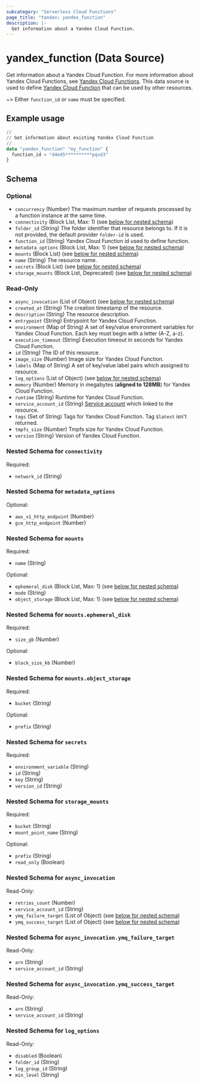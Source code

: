 ```yaml
---
subcategory: "Serverless Cloud Functions"
page_title: "Yandex: yandex_function"
description: |-
  Get information about a Yandex Cloud Function.
---
```


# yandex_function (Data Source)

Get information about a Yandex Cloud Function. For more information about Yandex Cloud Functions, see [Yandex Cloud Functions](https://yandex.cloud/docs/functions).
This data source is used to define [Yandex Cloud Function](https://yandex.cloud/docs/functions/concepts/function) that can be used by other resources.

~> Either `function_id` or `name` must be specified.

## Example usage

```terraform
//
// Get information about existing Yandex Cloud Function
//
data "yandex_function" "my_function" {
  function_id = "d4e45**********pqvd3"
}
```

<!-- schema generated by tfplugindocs -->
## Schema

### Optional

- `concurrency` (Number) The maximum number of requests processed by a function instance at the same time.
- `connectivity` (Block List, Max: 1) (see [below for nested schema](#nestedblock--connectivity))
- `folder_id` (String) The folder identifier that resource belongs to. If it is not provided, the default provider `folder-id` is used.
- `function_id` (String) Yandex Cloud Function id used to define function.
- `metadata_options` (Block List, Max: 1) (see [below for nested schema](#nestedblock--metadata_options))
- `mounts` (Block List) (see [below for nested schema](#nestedblock--mounts))
- `name` (String) The resource name.
- `secrets` (Block List) (see [below for nested schema](#nestedblock--secrets))
- `storage_mounts` (Block List, Deprecated) (see [below for nested schema](#nestedblock--storage_mounts))

### Read-Only

- `async_invocation` (List of Object) (see [below for nested schema](#nestedatt--async_invocation))
- `created_at` (String) The creation timestamp of the resource.
- `description` (String) The resource description.
- `entrypoint` (String) Entrypoint for Yandex Cloud Function.
- `environment` (Map of String) A set of key/value environment variables for Yandex Cloud Function. Each key must begin with a letter (A-Z, a-z).
- `execution_timeout` (String) Execution timeout in seconds for Yandex Cloud Function.
- `id` (String) The ID of this resource.
- `image_size` (Number) Image size for Yandex Cloud Function.
- `labels` (Map of String) A set of key/value label pairs which assigned to resource.
- `log_options` (List of Object) (see [below for nested schema](#nestedatt--log_options))
- `memory` (Number) Memory in megabytes (**aligned to 128MB**) for Yandex Cloud Function.
- `runtime` (String) Runtime for Yandex Cloud Function.
- `service_account_id` (String) [Service account](https://yandex.cloud/docs/iam/concepts/users/service-accounts) which linked to the resource.
- `tags` (Set of String) Tags for Yandex Cloud Function. Tag `$latest` isn't returned.
- `tmpfs_size` (Number) Tmpfs size for Yandex Cloud Function.
- `version` (String) Version of Yandex Cloud Function.

<a id="nestedblock--connectivity"></a>
### Nested Schema for `connectivity`

Required:

- `network_id` (String)


<a id="nestedblock--metadata_options"></a>
### Nested Schema for `metadata_options`

Optional:

- `aws_v1_http_endpoint` (Number)
- `gce_http_endpoint` (Number)


<a id="nestedblock--mounts"></a>
### Nested Schema for `mounts`

Required:

- `name` (String)

Optional:

- `ephemeral_disk` (Block List, Max: 1) (see [below for nested schema](#nestedblock--mounts--ephemeral_disk))
- `mode` (String)
- `object_storage` (Block List, Max: 1) (see [below for nested schema](#nestedblock--mounts--object_storage))

<a id="nestedblock--mounts--ephemeral_disk"></a>
### Nested Schema for `mounts.ephemeral_disk`

Required:

- `size_gb` (Number)

Optional:

- `block_size_kb` (Number)


<a id="nestedblock--mounts--object_storage"></a>
### Nested Schema for `mounts.object_storage`

Required:

- `bucket` (String)

Optional:

- `prefix` (String)



<a id="nestedblock--secrets"></a>
### Nested Schema for `secrets`

Required:

- `environment_variable` (String)
- `id` (String)
- `key` (String)
- `version_id` (String)


<a id="nestedblock--storage_mounts"></a>
### Nested Schema for `storage_mounts`

Required:

- `bucket` (String)
- `mount_point_name` (String)

Optional:

- `prefix` (String)
- `read_only` (Boolean)


<a id="nestedatt--async_invocation"></a>
### Nested Schema for `async_invocation`

Read-Only:

- `retries_count` (Number)
- `service_account_id` (String)
- `ymq_failure_target` (List of Object) (see [below for nested schema](#nestedobjatt--async_invocation--ymq_failure_target))
- `ymq_success_target` (List of Object) (see [below for nested schema](#nestedobjatt--async_invocation--ymq_success_target))

<a id="nestedobjatt--async_invocation--ymq_failure_target"></a>
### Nested Schema for `async_invocation.ymq_failure_target`

Read-Only:

- `arn` (String)
- `service_account_id` (String)


<a id="nestedobjatt--async_invocation--ymq_success_target"></a>
### Nested Schema for `async_invocation.ymq_success_target`

Read-Only:

- `arn` (String)
- `service_account_id` (String)



<a id="nestedatt--log_options"></a>
### Nested Schema for `log_options`

Read-Only:

- `disabled` (Boolean)
- `folder_id` (String)
- `log_group_id` (String)
- `min_level` (String)
